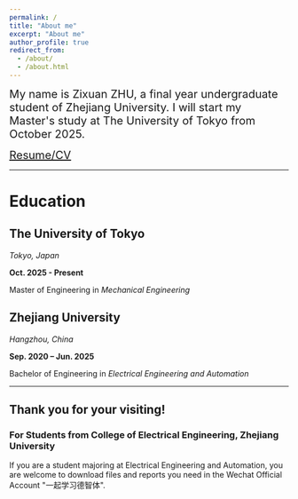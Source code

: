 ```yaml
---
permalink: /
title: "About me"
excerpt: "About me"
author_profile: true
redirect_from: 
  - /about/
  - /about.html
---
```


<span style="font-size:20px;">My name is Zixuan ZHU, a final year undergraduate student of Zhejiang University. I will start my Master's study at The University of Tokyo from October 2025.</span>

<a href="https://ZhuZixuan0809.github.io/files/CV-Zhu-Zixuan.pdf" target="_blank" rel="noopener noreferrer" style="font-size:20px;">Resume/CV</a>

---

# Education

## The University of Tokyo

*Tokyo, Japan*

**Oct. 2025 - Present**

Master of Engineering in *Mechanical Engineering*

## Zhejiang University

*Hangzhou, China*

**Sep. 2020 – Jun. 2025**

Bachelor of Engineering in *Electrical Engineering and Automation*

---

## Thank you for your visiting! 

### For Students from College of Electrical Engineering, Zhejiang University

If you are a student majoring at Electrical Engineering and Automation, you are welcome to download files and reports you need in the Wechat Official Account "一起学习德智体".

